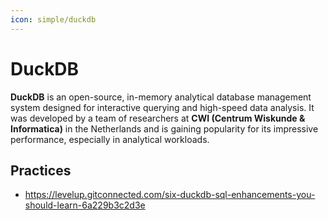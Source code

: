 ```yaml
---
icon: simple/duckdb
---
```


# DuckDB

**DuckDB** is an open-source, in-memory analytical database management system
designed for interactive querying and high-speed data analysis.
It was developed by a team of researchers at **CWI (Centrum Wiskunde & Informatica)**
in the Netherlands and is gaining popularity for its impressive performance,
especially in analytical workloads.

## Practices

- https://levelup.gitconnected.com/six-duckdb-sql-enhancements-you-should-learn-6a229b3c2d3e
